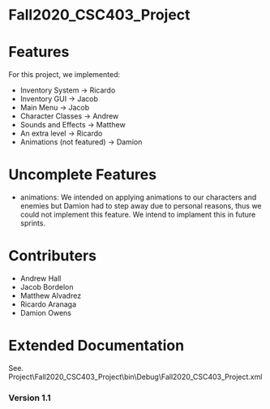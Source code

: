 # Fall2020_CSC403_Project

# Features
For this project, we implemented:
* Inventory System -> Ricardo
* Inventory GUI -> Jacob
* Main Menu -> Jacob
* Character Classes -> Andrew 
* Sounds and Effects -> Matthew 
* An extra level -> Ricardo
* Animations (not featured) -> Damion

# Uncomplete Features
* animations: 
  We intended on applying animations to our characters and enemies but Damion had to step away due to personal reasons, thus we could not implement this feature. We intend to implament this in future sprints.
  
# Contributers
- Andrew Hall
- Jacob Bordelon
- Matthew Alvadrez
- Ricardo Aranaga 
- Damion Owens

# Extended Documentation
See. Project\Fall2020_CSC403_Project\bin\Debug\Fall2020_CSC403_Project.xml



### Version 1.1
